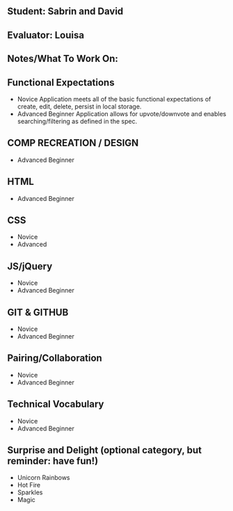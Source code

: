 ## Student: Sabrin and David
## Evaluator: Louisa
## Notes/What To Work On:

## Functional Expectations

* Novice  Application meets all of the basic functional expectations of create, edit, delete, persist in local storage.
* Advanced Beginner Application allows for upvote/downvote and enables searching/filtering as defined in the spec.

## COMP RECREATION / DESIGN

* Advanced Beginner  

## HTML

* Advanced Beginner

## CSS

* Novice
* Advanced

## JS/jQuery

* Novice
* Advanced Beginner

## GIT & GITHUB

* Novice
* Advanced Beginner

## Pairing/Collaboration

* Novice  
* Advanced Beginner  

## Technical Vocabulary

* Novice
* Advanced Beginner

## Surprise and Delight (optional category, but reminder: have fun!)

* Unicorn Rainbows  
* Hot Fire  
* Sparkles  
* Magic
